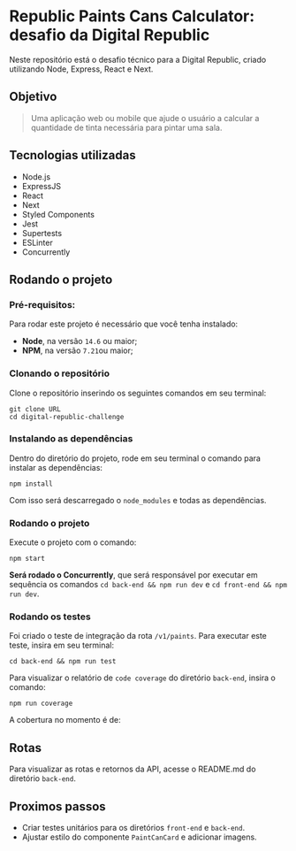 # Republic Paints Cans Calculator: desafio da Digital Republic

Neste repositório está o desafio técnico para a Digital Republic, criado utilizando Node, Express, React e Next.

## Objetivo

> Uma aplicação web ou mobile que ajude o usuário a calcular a quantidade de tinta necessária para pintar uma sala.

## Tecnologias utilizadas

- Node.js
- ExpressJS
- React
- Next
- Styled Components
- Jest
- Supertests
- ESLinter
- Concurrently

## Rodando o projeto

### Pré-requisitos:

Para rodar este projeto é necessário que você tenha instalado:

- **Node**, na versão `14.6` ou maior;
- **NPM**, na versão `7.21`ou maior;

### Clonando o repositório

Clone o repositório inserindo os seguintes comandos em seu terminal:

```
git clone URL
cd digital-republic-challenge
```

### Instalando as dependências

Dentro do diretório do projeto, rode em seu terminal o comando para instalar as dependências:

```
npm install
```

Com isso será descarregado o `node_modules` e todas as dependências.

### Rodando o projeto

Execute o projeto com o comando:

```
npm start
```

**Será rodado o Concurrently**, que será responsável por executar em sequência os comandos `cd back-end && npm run dev` e `cd front-end && npm run dev`.

### Rodando os testes

Foi criado o teste de integração da rota `/v1/paints`. Para executar este teste, insira em seu terminal:

```
cd back-end && npm run test
```

Para visualizar o relatório de `code coverage` do diretório `back-end`, insira o comando:

```
npm run coverage
```

A cobertura no momento é de:
<IMAGEM>

## Rotas

Para visualizar as rotas e retornos da API, acesse o README.md do diretório `back-end`.

## Proximos passos

- Criar testes unitários para os diretórios `front-end` e `back-end`.
- Ajustar estilo do componente `PaintCanCard` e adicionar imagens.
